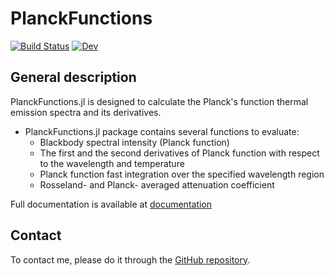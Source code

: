 # PlanckFunctions

[![Build Status](https://github.com/Manarom/PlanckFunctions.jl/actions/workflows/CI.yml/badge.svg?branch=master)](https://github.com/Manarom/PlanckFunctions.jl/actions/workflows/CI.yml?query=branch%3Amaster)
[![Dev](https://img.shields.io/badge/docs-dev-blue.svg)](https://manarom.github.io/PlanckFunctions.jl)

## General description
PlanckFunctions.jl is designed to calculate the Planck's function thermal emission spectra and its derivatives.

- PlanckFunctions.jl package contains several functions to evaluate: 
    - Blackbody spectral intensity (Planck function)
    - The first and the second derivatives of Planck function with respect to the wavelength and temperature 
    - Planck function fast integration over the specified wavelength region 
    - Rosseland- and Planck- averaged attenuation coefficient  

Full documentation is available at  [documentation](https://manarom.github.io/PlanckFunctions.jl/)
## Contact

To contact me, please do it through the [GitHub repository](https://github.com/Manarom/PlanckFunctions.jl).

